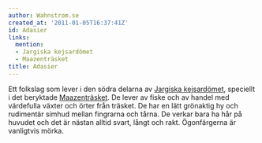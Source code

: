 ```yaml
---
author: Wahnstrom.se
created_at: '2011-01-05T16:37:41Z'
id: Adasier
links:
  mention:
  - Jargiska kejsardömet
  - Maazenträsket
title: Adasier
---
```


Ett folkslag som lever i den södra delarna av [Jargiska kejsardömet], speciellt i det beryktade
[Maazenträsket]. De lever av fiske och av handel med värdefulla växter och örter från träsket. De
har en lätt grönaktig hy och rudimentär simhud mellan fingrarna och tårna. De verkar bara ha hår på
huvudet och det är nästan alltid svart, långt och rakt. Ögonfärgerna är vanligtvis mörka.

  [Jargiska kejsardömet]: Jargiska_kejsardömet
  [Maazenträsket]: Maazenträsket